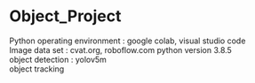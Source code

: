 # Object_Project

Python operating environment : google colab, visual studio code\
Image data set : cvat.org, roboflow.com
python version 3.8.5\
object detection : yolov5m\
object tracking
